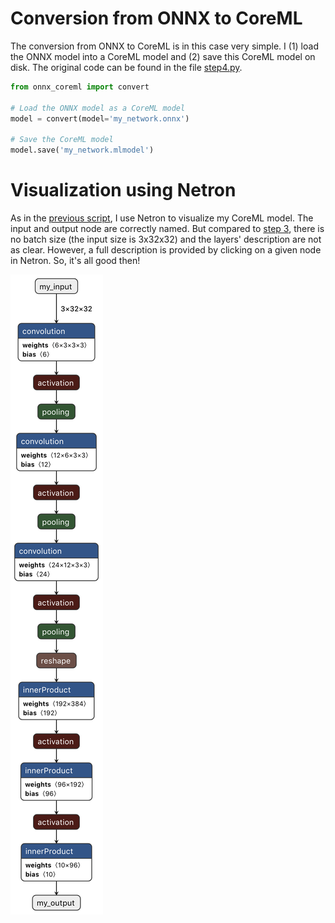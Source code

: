 # Conversion from ONNX to CoreML


The conversion from ONNX to CoreML is in this case very simple. I (1) load the ONNX model into a CoreML model and (2) save this CoreML model on disk. The original code can be found in the file [step4.py](step4.py).

```python
from onnx_coreml import convert

# Load the ONNX model as a CoreML model
model = convert(model='my_network.onnx')

# Save the CoreML model
model.save('my_network.mlmodel')
```

# Visualization using Netron

As in the [previous script](step3.md), I use Netron to visualize my CoreML model. The input and output node are correctly named. But compared to [step 3](step3.md), there is no batch size (the input size is 3x32x32) and the layers' description are not as clear. However, a full description is provided by clicking on a given node in Netron. So, it's all good then!

![Network](step4.png)